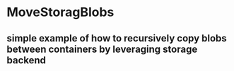 # MoveStoragBlobs

## simple example of how to recursively copy blobs between containers by leveraging storage backend
